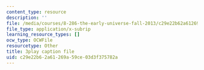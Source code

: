 ```yaml
---
content_type: resource
description: ''
file: /media/courses/8-286-the-early-universe-fall-2013/c29e22b62a61269a59ce03d3f375782a_ARuzDX55Xnk.srt
file_type: application/x-subrip
learning_resource_types: []
ocw_type: OCWFile
resourcetype: Other
title: 3play caption file
uid: c29e22b6-2a61-269a-59ce-03d3f375782a
---
```


